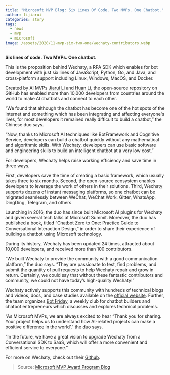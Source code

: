 ```yaml
---
title: "Microsoft MVP Blog: Six Lines Of Code. Two MVPs. One Chatbot."
author: lijiarui
categories: story
tags:
  - news
  - mvp
  - microsoft
image: /assets/2020/11-mvp-six-two-one/wechaty-contributors.webp
---
```


**Six lines of code. Two MVPs. One chatbot.**

This is the proposition behind Wechaty, a RPA SDK which enables for bot development with just six lines of JavaScript, Python, Go, and Java, and cross-platform support including Linux, Windows, MacOS, and Docker.

Created by AI MVPs [Jiarui Li](https://mvp.microsoft.com/en-us/mvp/jiarui%20li-5003226) and [Huan Li](https://mvp.microsoft.com/en-us/mvp/Huan%20%E2%80%86%20LI-5003061), the open-source repository on GitHub has enabled more than 10,000 developers from countries around the world to make AI chatbots and connect to each other.

“We found that although the chatbot has become one of the hot spots of the internet and something which has been integrating and affecting everyone's lives, for most developers it remained really difficult to build a chatbot,” the Chinese duo says.

“Now, thanks to Microsoft AI techniques like BotFramework and Cognitive Service, developers can build a chatbot quickly without any mathematical and algorithmic skills. With Wechaty, developers can use basic software and engineering skills to build an intelligent chatbot at a very low cost.”

For developers, Wechaty helps raise working efficiency and save time in three ways.

First, developers save the time of creating a basic framework, which usually takes three to six months. Second, the open-source ecosystem enables developers to leverage the work of others in their solutions. Third, Wechaty supports dozens of instant messaging platforms, so one chatbot can be migrated seamlessly between WeChat, WeChat Work, Gitter, WhatsApp, DingDing, Telegram, and others.

Launching in 2016, the duo has since built Microsoft AI plugins for Wechaty and given several tech talks at Microsoft Summit. Moreover, the duo has published a book, titled “Chatbot Zero to One: Practice Guide to Conversational Interaction Design,” in order to share their experience of building a chatbot using Microsoft technology.

During its history, Wechaty has been updated 24 times, attracted about 10,000 developers, and received more than 100 contributors.

“We built Wechaty to provide the community with a good communication platform,” the duo says. “They are passionate to test, find problems, and submit the quantity of pull requests to help Wechaty repair and grow in return. Certainly, we could say that without these fantastic contributors and community, we could not have today’s high-quality Wechaty!”

Wechaty actively supports this community with hundreds of technical blogs and videos, docs, and case studies available on the [official website](https://wechaty.js.org). Further, the team organizes [Bot Friday](https://www.bot5.ml), a weekly club for chatbot builders and chatbot entrepreneurs which discusses and explores technical problems.

“As Microsoft MVPs, we are always excited to hear “Thank you for sharing. Your project helps us to understand how AI-related projects can make a positive difference in the world’,” the duo says.

“In the future, we have a great vision to upgrade Wechaty from a Conversational SDK to SaaS, which will offer a more convenient and efficient service to everyone.”

For more on Wechaty, check out their [Github](https://github.com/wechaty/wechaty).

> Source: [Microsoft MVP Award Program Blog](https://techcommunity.microsoft.com/t5/microsoft-mvp-award-program-blog/six-lines-of-code-two-mvps-one-chatbot/ba-p/1861785)
